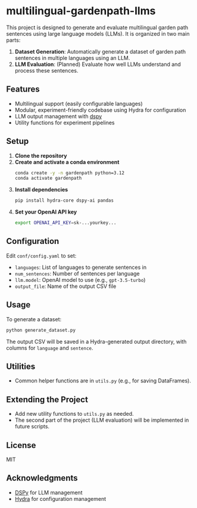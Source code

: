 # multilingual-gardenpath-llms

This project is designed to generate and evaluate multilingual garden path sentences using large language models (LLMs). It is organized in two main parts:
1. **Dataset Generation**: Automatically generate a dataset of garden path sentences in multiple languages using an LLM.
2. **LLM Evaluation**: (Planned) Evaluate how well LLMs understand and process these sentences.

## Features
- Multilingual support (easily configurable languages)
- Modular, experiment-friendly codebase using Hydra for configuration
- LLM output management with [dspy](https://github.com/stanfordnlp/dspy)
- Utility functions for experiment pipelines

## Setup

1. **Clone the repository**
2. **Create and activate a conda environment**
   ```bash
   conda create -y -n gardenpath python=3.12
   conda activate gardenpath
   ```
3. **Install dependencies**
   ```bash
   pip install hydra-core dspy-ai pandas
   ```
4. **Set your OpenAI API key**
   ```bash
   export OPENAI_API_KEY=sk-...yourkey...
   ```

## Configuration
Edit `conf/config.yaml` to set:
- `languages`: List of languages to generate sentences in
- `num_sentences`: Number of sentences per language
- `llm.model`: OpenAI model to use (e.g., `gpt-3.5-turbo`)
- `output_file`: Name of the output CSV file

## Usage
To generate a dataset:
```bash
python generate_dataset.py
```
The output CSV will be saved in a Hydra-generated output directory, with columns for `language` and `sentence`.

## Utilities
- Common helper functions are in `utils.py` (e.g., for saving DataFrames).

## Extending the Project
- Add new utility functions to `utils.py` as needed.
- The second part of the project (LLM evaluation) will be implemented in future scripts.

## License
MIT

## Acknowledgments
- [DSPy](https://github.com/stanfordnlp/dspy) for LLM management
- [Hydra](https://hydra.cc/) for configuration management